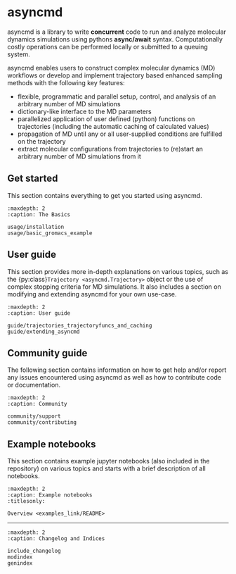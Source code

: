 # asyncmd

asyncmd is a library to write **concurrent** code to run and analyze molecular dynamics simulations using pythons **async/await** syntax.
Computationally costly operations can be performed locally or submitted to a queuing system.

asyncmd enables users to construct complex molecular dynamics (MD) workflows or develop and implement trajectory based enhanced sampling methods with the following key features:

- flexible, programmatic and parallel setup, control, and analysis of an arbitrary number of MD simulations
- dictionary-like interface to the MD parameters
- parallelized application of user defined (python) functions on trajectories (including the automatic caching of calculated values)
- propagation of MD until any or all user-supplied conditions are fulfilled on the trajectory
- extract molecular configurations from trajectories to (re)start an arbitrary number of MD simulations from it

## Get started

This section contains everything to get you started using asyncmd.

```{toctree}
:maxdepth: 2
:caption: The Basics

usage/installation
usage/basic_gromacs_example
```

## User guide

This section provides more in-depth explanations on various topics, such as the {py:class}`Trajectory <asyncmd.Trajectory>` object or the use of complex stopping criteria for MD simulations. It also includes a section on modifying and extending asyncmd for your own use-case.

```{toctree}
:maxdepth: 2
:caption: User guide

guide/trajectories_trajectoryfuncs_and_caching
guide/extending_asyncmd
```

## Community guide

The following section contains information on how to get help and/or report any issues encountered using asyncmd as well as how to contribute code or documentation.

```{toctree}
:maxdepth: 2
:caption: Community

community/support
community/contributing
```

## Example notebooks

This section contains example jupyter notebooks (also included in the repository) on various topics and starts with a brief description of all notebooks.

```{toctree}
:maxdepth: 2
:caption: Example notebooks
:titlesonly:

Overview <examples_link/README>
```

----------------

```{toctree}
:maxdepth: 2
:caption: Changelog and Indices

include_changelog
modindex
genindex
```
